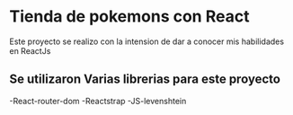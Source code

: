 # Tienda de pokemons con React

Este proyecto se realizo con la intension de dar a conocer mis habilidades en ReactJs

## Se utilizaron Varias librerias para este proyecto

-React-router-dom
-Reactstrap
-JS-levenshtein

